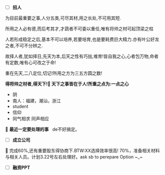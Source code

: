 - [ ] **招人** 

为目前最重要之事,人分五类,可尽其材,用之长处,不可用其短.  

所用之人必有德,而后考其才,才蔬者不可委以重任,唯有将帅之材可起顶梁之柱 

人若形成稳定之后,基本不可以培养,若要培育,也是要耗费巨大精力.亦有叶公好龙之者,不可不分辨之.  

故择人者,犹如择日,先天为本,后天之性有巧拙,难育!皆自我之心,心者包万物,命者有定数,唯有心可改之于命!  

重在先天,二八定位,切记!所用之方为三五方圆之数!   

**得将帅之材者,得天下!:metal: 天下之事皆在于人!所重之点为:一点之心**      
* 阴
* 南人：福建，潮汕，浙江
* student
* 信仰
* 同气相求 同声相应

:rocket: **最近一定要处理的事**  
de不好搞定。

- [ ] **成立公司** 

:rocket: 完成60%,还有重要股东得协商下.BTW:XX选择效率很高!  70%，准备相关材料与相关人员。计划3.22号左右处理好。ask sb to perepare Option ~_~
- [ ] **融资PPT** 
